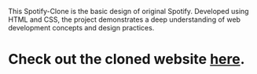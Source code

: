 This Spotify-Clone is the basic design of original Spotify.
Developed using HTML and CSS, the project demonstrates a deep understanding of web development concepts and design practices.
# Check out the cloned website [here](https://tech-naruto.github.io/Spotify-Clone/Spotify.html).
